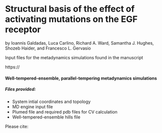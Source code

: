 # Structural basis of the effect of activating mutations on the EGF receptor
by Ioannis Galdadas, Luca Carlino, Richard A. Ward, Samantha J. Hughes, Shozeb Haider, and Francesco L. Gervasio

Input files for the metadynamics simulations found in the manuscript

https://

#### Well-tempered-ensemble, parallel-tempering metadynamics simulations
##### Files provided:
- System intial coordinates and topology
- MD engine input file
- Plumed file and required pdb files for CV calculation
- Well-tempered-ensemble hills file

Please cite:


